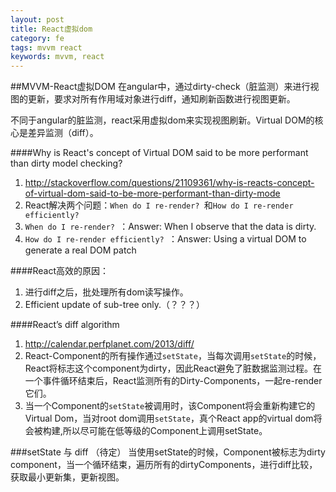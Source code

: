 ```yaml
---
layout: post
title: React虚拟dom
category: fe
tags: mvvm react
keywords: mvvm, react
---
```


##MVVM-React虚拟DOM
在angular中，通过dirty-check（脏监测）来进行视图的更新，要求对所有作用域对象进行diff，通知刷新函数进行视图更新。

不同于angular的脏监测，react采用虚拟dom来实现视图刷新。Virtual DOM的核心是差异监测（diff）。

<!--break--> 

####Why is React's concept of Virtual DOM said to be more performant than dirty model checking?
1. <http://stackoverflow.com/questions/21109361/why-is-reacts-concept-of-virtual-dom-said-to-be-more-performant-than-dirty-mode>
2. React解决两个问题：`When do I re-render? `和`How do I re-render efficiently? `
3. `When do I re-render? `：Answer: When I observe that the data is dirty.
4. `How do I re-render efficiently? `：Answer: Using a virtual DOM to generate a real DOM patch

####React高效的原因：
1. 进行diff之后，批处理所有dom读写操作。
2. Efficient update of sub-tree only.（？？？）

####React’s diff algorithm
1. <http://calendar.perfplanet.com/2013/diff/>
2. React-Component的所有操作通过`setState`，当每次调用`setState`的时候，React将标志这个component为dirty，因此React避免了脏数据监测过程。在一个事件循环结束后，React监测所有的Dirty-Components，一起re-render它们。
3. 当一个Component的`setState`被调用时，该Component将会重新构建它的Virtual Dom，当对root dom调用`setState`，真个React app的virtual dom将会被构建,所以尽可能在低等级的Component上调用setState。

###setState 与 diff （待定）
当使用setState的时候，Component被标志为dirty component，当一个循环结束，遍历所有的dirtyComponents，进行diff比较，获取最小更新集，更新视图。
